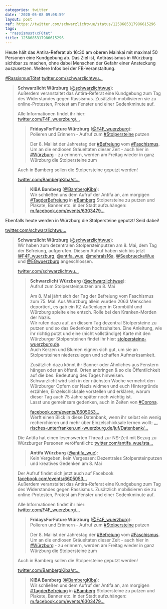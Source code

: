 ```yaml
---
categories: twitter
date: '2020-05-08 09:08:59'
layout: post
ref: https://twitter.com/schwarzlichtwue/status/1258685317986615296
tags:
- "rassismust\xF6tet"
title: 1258685317986615296
---
```

Heute hält das Antira-Referat ab 16:30 am oberen Mainkai mit maximal 50 Personen eine Kundgebung ab. Das Ziel ist,  Antirassismus in Würzburg sichtbar zu machen, ohne dabei Menschen der Gefahr einer Ansteckung auszusetzen. Weitere Infos bei der FB-Veranstaltung.

[#RassismusTötet](/t/rassismustötet) [twitter.com/schwarzlichtwu…](https://twitter.com/schwarzlichtwue/status/1257966646276358144)
> <b>Schwarzlicht Würzburg</b> ([@schwarzlichtwue](https://twitter.com/schwarzlichtwue)):  
>Außerdem veranstaltet das Antira-Referat eine Kundgebung zum Tag des Widerstandes gegen Rassismus. Zusätzlich mobilisieren sie zu online-Protesten, Protest am Fenster und einer Gedenkminute auf.   
>  
>  
>  
>Alle Informationen findet ihr hier:    
>[twitter.com/F4F_wuerzburg/…](https://twitter.com/F4F_wuerzburg/status/1257987157240799233?s=19)  
>> <b>FridaysForFuture Würzburg</b> ([@F4F_wuerzburg](https://twitter.com/F4F_wuerzburg)):    
>>Polieren und Erinnern - Aufruf zum [#Stolpersteine](/t/stolpersteine) putzen     
>>    
>>    
>>    
>>Der 8. Mai ist der Jahrestag der [#Befreiung](/t/befreiung) vom [#Faschismus](/t/faschismus). Um an die endlosen Gräueltaten dieser Zeit - auch hier in [#Würzburg](/t/würzburg) - zu erinnern,  werden am Freitag wieder in ganz Würzburg die Stolpersteine zum     
>>    
>>     
>  
>  
>Auch in Bamberg sollen die Stolpersteine geputzt werden!  
>  
>[twitter.com/BambergKiba/st…](https://twitter.com/BambergKiba/status/1258343758157971459?s=19)  
>> <b>KIBA Bamberg</b> ([@BambergKiba](https://twitter.com/BambergKiba)):    
>>Wir schließen uns dem Aufruf der Antifa an, am morgigen [#TagderBefreiung](/t/tagderbefreiung) in [#Bamberg](/t/bamberg) Stolpersteine zu putzen und Plakate, Banner etc. in der Stadt aufzuhängen: [m.facebook.com/events/6303479…](https://m.facebook.com/events/630347920850047)    
>  
>  


Ebenfalls heute werden in Würzburg die Stolpersteine geputzt! Seid dabei!

[twitter.com/schwarzlichtwu…](https://twitter.com/schwarzlichtwue/status/1257586770763485184?s=19)
> <b>Schwarzlicht Würzburg</b> ([@schwarzlichtwue](https://twitter.com/schwarzlichtwue)):  
>Wir haben zum dezentralen Stolpersteinputzen am 8. Mai, dem Tag der Befreiung, aufgerufen. Diesem Aufruf haben sich bis jetzt [@F4F_wuerzburg](https://twitter.com/F4F_wuerzburg), [@antifa_wue](https://twitter.com/antifa_wue), [@mehrals16a](https://twitter.com/mehrals16a), [@SeebrueckeWue](https://twitter.com/SeebrueckeWue) und [@EGwuerzburg](https://twitter.com/EGwuerzburg) angeschlossen.  
>  
> [twitter.com/schwarzlichtwu…](https://twitter.com/schwarzlichtwue/status/1256941824532512770?s=19)  
>> <b>Schwarzlicht Würzburg</b> ([@schwarzlichtwue](https://twitter.com/schwarzlichtwue)):    
>>Aufruf zum Stolpersteinputzen am 8. Mai    
>>    
>>    
>>    
>>Am 8. Mai jährt sich der Tag der Befreiung vom Faschismus zum 75. Mal. Aus Würzburg allein wurden 2063 Menschen deportiert, es gab ein KZ Außenlager in Grombühl und Würzburg spielte eine entsch. Rolle bei den Kranken-Morden der Nazis.     
>>Wir rufen dazu auf, an diesem Tag dezentral Stolpersteine zu putzen und so das Gedenken hochzuhalten. Eine Anleitung, wie ihr richtig putzt und eine (nicht vollständige) Karte mit den Würzburger Stolpersteinen findet ihr hier: [stolpersteine-wuerzburg.de](https://www.stolpersteine-wuerzburg.de).    
>>Auch Kerzen und Blumen eignen sich gut, um sie an Stolpersteinen niederzulegen und schaffen Aufmerksamkeit.    
>>    
>>Zusätzlich dazu könnt ihr Banner oder Ähnliches aus Fenstern hängen oder an öffentl. Orten anbringen &amp; so die Öffentlichkeit auf die bes. Bedeutung des Tages hinweisen.    
>>Schwarzlicht wird sich in der nächsten Woche vermehrt den Würzburger Opfern der Nazis widmen und euch Hintergründe erzählen, Einzelschicksale vorstellen und erklären, warum dieser Tag auch 75 Jahre später noch wichtig ist.    
>>Lasst uns gemeinsam gedenken, auch in Zeiten von [#Corona](/t/corona).    
>>    
>>    
>>    
>>[facebook.com/events/6605053…](https://www.facebook.com/events/660505361176187/)    
>>Werft einen Blick in diese Datenbank, wenn ihr selbst ein wenig recherchieren und mehr über Einzelschicksale lernen wollt: […risches-unterfranken.uni-wuerzburg.de/juf/Datenbank/…](http://www.historisches-unterfranken.uni-wuerzburg.de/juf/Datenbank/juf.php)    
>  
>  
>Die Antifa hat einen lesenswerten Thread zur NS-Zeit mit Bezug zu Würzburger Personen veröffentlicht: [twitter.com/antifa_wue/sta…](https://twitter.com/antifa_wue/status/1257536888212271106?s=19)  
>> <b>Antifa Würzburg</b> ([@antifa_wue](https://twitter.com/antifa_wue)):    
>>Kein Vergeben, kein Vergessen: Dezentrales Stolpersteinputzen und kreatives Gedenken am 8. Mai     
>  
>  
>Der Aufruf findet sich jetzt auch auf Facebook [facebook.com/events/6605053…](https://www.facebook.com/events/660505361176187/)  
>Außerdem veranstaltet das Antira-Referat eine Kundgebung zum Tag des Widerstandes gegen Rassismus. Zusätzlich mobilisieren sie zu online-Protesten, Protest am Fenster und einer Gedenkminute auf.   
>  
>  
>  
>Alle Informationen findet ihr hier:    
>[twitter.com/F4F_wuerzburg/…](https://twitter.com/F4F_wuerzburg/status/1257987157240799233?s=19)  
>> <b>FridaysForFuture Würzburg</b> ([@F4F_wuerzburg](https://twitter.com/F4F_wuerzburg)):    
>>Polieren und Erinnern - Aufruf zum [#Stolpersteine](/t/stolpersteine) putzen     
>>    
>>    
>>    
>>Der 8. Mai ist der Jahrestag der [#Befreiung](/t/befreiung) vom [#Faschismus](/t/faschismus). Um an die endlosen Gräueltaten dieser Zeit - auch hier in [#Würzburg](/t/würzburg) - zu erinnern,  werden am Freitag wieder in ganz Würzburg die Stolpersteine zum     
>>    
>>     
>  
>  
>Auch in Bamberg sollen die Stolpersteine geputzt werden!  
>  
>[twitter.com/BambergKiba/st…](https://twitter.com/BambergKiba/status/1258343758157971459?s=19)  
>> <b>KIBA Bamberg</b> ([@BambergKiba](https://twitter.com/BambergKiba)):    
>>Wir schließen uns dem Aufruf der Antifa an, am morgigen [#TagderBefreiung](/t/tagderbefreiung) in [#Bamberg](/t/bamberg) Stolpersteine zu putzen und Plakate, Banner etc. in der Stadt aufzuhängen: [m.facebook.com/events/6303479…](https://m.facebook.com/events/630347920850047)    
>  
>  

